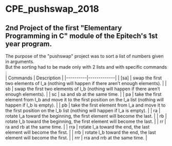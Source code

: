 # CPE_pushswap_2018

## 2nd Project of the first "Elementary Programming in C" module of the Epitech's 1st year program.

The purpose of the "pushswap" project was to sort a list of numbers given in arguments.</br>
But the sorting had to be made only with 2 lists and with specific commands : </br>
| Commands | Description |
|----------|-------------|
| [sa]       | swap the first two elements of l_a (nothing will happen if there aren’t enough elements). | 
| sb       | swap the first two elements of l_b (nothing will happen if there aren’t enough elements). |
| sc       | sa and sb at the same time. |
| pa       | take the first element from l_b and move it to the first position on the l_a list (nothing will happen if l_b is empty). |
| pb       | take the first element from l_a and move it to the first position on the l_b list (nothing will happen if l_a is empty). |
| ra       | rotate l_a toward the beginning, the first element will become the last. |
| rb       | rotate l_b toward the beginning, the first element will become the last. |
| rr       | ra and rb at the same time. |
| rra      | rotate l_a toward the end, the last element will become the first. |
| rrb      | rotate l_b toward the end, the last element will become the first. |
| rrr      | rra and rrb at the same time. |
